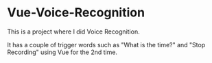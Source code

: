 # Vue-Voice-Recognition
This is a project where I did Voice Recognition.

It has a couple of trigger words such as "What is the time?" and "Stop Recording" using Vue for the 2nd time.
